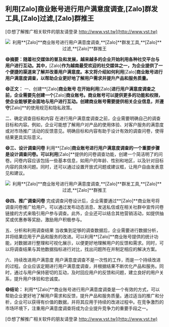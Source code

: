 ## **利用**[Zalo]**商业账号进行用户满意度调查,**[Zalo]**群发工具,**[Zalo]**过滤,**[Zalo]**群推王**

[😍想了解推广相关软件的朋友请登录 http://www.vst.tw](http://www.vst.tw)

 <center><img src="https://vst.tw/MP4/tuiguang/png/6.png" alt="利用**[Zalo]**商业账号进行用户满意度调查,**[Zalo]**群发工具,**[Zalo]**过滤,**[Zalo]**群推王"></center>

**😄摘要：随着社交媒体的普及和发展，越来越多的企业开始利用各种社交平台与用户进行互动。其中，**[Zalo]**作为越南最受欢迎的社交媒体之一，为企业提供了一个便捷的渠道来了解并改善用户满意度。本文将介绍如何利用**[Zalo]**商业账号进行用户满意度调查，以帮助企业更好地了解用户需求并提升产品和服务质量。**

**😄正文：**
一、创建**[Zalo]**商业账号
在开始利用**[Zalo]**进行用户满意度调查之前，企业需要先创建一个**[Zalo]**商业账号。商业账号可以提供更多的功能和权限，使企业能够更全面地与用户进行互动。创建商业账号需要提供相关企业信息，并遵守**[Zalo]**的使用规范和隐私政策。

二、确定调查目标和内容
在进行用户满意度调查之前，企业需要明确自己的调查目标和内容。例如，企业可能想了解用户对产品的使用体验、对客户服务的满意度或对市场推广活动的反馈意见。明确目标和内容有助于设计有效的调查问卷，使得结果更具实际意义。

**😄三、设计调查问卷**
利用**[Zalo]**商业账号进行用户满意度调查的一个重要步骤是设计调查问卷。可以利用**[Zalo]**提供的问卷调查功能，创建一个简洁明了的问卷。问卷内容应该包括一些基本信息，如用户的年龄、性别和地区，以及针对目标内容的具体问题。同时，还可以通过设置开放式问题或建议框，让用户自由发表意见和建议。

 <center><img src="https://vst.tw/MP4/tuiguang/png/2.png" alt="利用**[Zalo]**商业账号进行用户满意度调查,**[Zalo]**群发工具,**[Zalo]**过滤,**[Zalo]**群推王"></center>

**😄四、推广调查问卷**
完成调查问卷设计后，企业需要通过**[Zalo]**商业账号将调查问卷推广给用户。可以通过发布动态消息、发送私信或在相关社群中宣传问卷链接的方式来吸引用户参与调查。此外，企业还可以结合其他营销活动，如提供抽奖或优惠券等奖励，激励用户积极参与。

五、分析和利用调查结果
当收集到足够的调查数据后，企业需要进行数据分析，并将结果应用于产品和服务的改进。可以利用**[Zalo]**商业账号提供的统计功能，对数据进行整理和可视化展示，以便更好地理解用户的反馈和需求。同时，可以将调查结果与其他数据指标进行对比，找出问题所在并制定相应的解决方案。

六、持续改进用户满意度
用户满意度调查不是一次性的工作，而是一个持续改进的过程。企业应该定期进行用户满意度调查，并根据结果不断优化产品和服务。同时，通过与用户保持密切的互动，及时回应用户的反馈和问题，建立良好的用户关系，提升用户体验和忠诚度。

**😄结论：**
利用**[Zalo]**商业账号进行用户满意度调查是一个有效的方式，可以帮助企业更好地了解用户需求和反馈，提升产品和服务质量。通过适当的推广和分析，企业可以获得有价值的数据，并将其应用于持续的改进过程中。在竞争激烈的市场环境下，注重用户满意度调查将成为企业提升竞争力的重要手段之一。

[😍想了解推广相关软件的朋友请登录 http://www.vst.tw](http://www.vst.tw)




